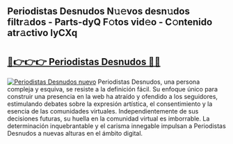 ## Periodistas Desnudos N𝚞𝚎vos desn𝚞dos filtr𝚊dos - Parts-dyQ F𝚘tos vid𝚎o - C𝚘ntenido atr𝚊ctivo lyCXq

# <h2><a href="http://mb7yc4.tromn.icu/?c=Periodistas+Desnudos">🔗👉👉👉 Periodistas Desnudos 🔗🔗</a></h2>

[![Periodistas Desnudos nuevo](https://i.imgur.com/pEAQMta.gif)](http://mb7yc4.tromn.icu/?c=Periodistas+Desnudos)
Periodistas Desnudos, una persona compleja y esquiva, se resiste a la definición fácil. Su enfoque único para construir una presencia en la web ha atraído y ofendido a los seguidores, estimulando debates sobre la expresión artística, el consentimiento y la esencia de las comunidades virtuales. Independientemente de sus decisiones futuras, su huella en la comunidad virtual es imborrable. La determinación inquebrantable y el carisma innegable impulsan a Periodistas Desnudos a nuevas alturas en el ámbito digital.
